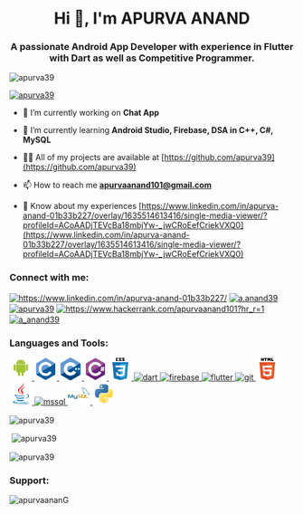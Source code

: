 <h1 align="center">Hi 👋, I'm APURVA ANAND</h1>
<h3 align="center">A passionate Android App Developer with experience in Flutter with Dart as well as Competitive Programmer.</h3>

<p align="left"> <img src="https://komarev.com/ghpvc/?username=apurva39&label=Profile%20views&color=0e75b6&style=flat" alt="apurva39" /> </p>

<p align="left"> <a href="https://github.com/ryo-ma/github-profile-trophy"><img src="https://github-profile-trophy.vercel.app/?username=apurva39" alt="apurva39" /></a> </p>

- 🔭 I’m currently working on **Chat App**

- 🌱 I’m currently learning **Android Studio, Firebase, DSA in C++, C#, MySQL**

- 👨‍💻 All of my projects are available at [https://github.com/apurva39](https://github.com/apurva39)

- 📫 How to reach me **apurvaanand101@gmail.com**

- 📄 Know about my experiences [https://www.linkedin.com/in/apurva-anand-01b33b227/overlay/1635514613416/single-media-viewer/?profileId=ACoAADjTEVcBa18mbjYw-_jwCRoEefCriekVXQ0](https://www.linkedin.com/in/apurva-anand-01b33b227/overlay/1635514613416/single-media-viewer/?profileId=ACoAADjTEVcBa18mbjYw-_jwCRoEefCriekVXQ0)

<h3 align="left">Connect with me:</h3>
<p align="left">
<a href="https://linkedin.com/in/https://www.linkedin.com/in/apurva-anand-01b33b227/" target="blank"><img align="center" src="https://raw.githubusercontent.com/rahuldkjain/github-profile-readme-generator/master/src/images/icons/Social/linked-in-alt.svg" alt="https://www.linkedin.com/in/apurva-anand-01b33b227/" height="30" width="40" /></a>
<a href="https://instagram.com/a.anand39" target="blank"><img align="center" src="https://raw.githubusercontent.com/rahuldkjain/github-profile-readme-generator/master/src/images/icons/Social/instagram.svg" alt="a.anand39" height="30" width="40" /></a>
<a href="https://www.codechef.com/users/apurva39" target="blank"><img align="center" src="https://cdn.jsdelivr.net/npm/simple-icons@3.1.0/icons/codechef.svg" alt="apurva39" height="30" width="40" /></a>
<a href="https://www.hackerrank.com/https://www.hackerrank.com/apurvaanand101?hr_r=1" target="blank"><img align="center" src="https://raw.githubusercontent.com/rahuldkjain/github-profile-readme-generator/master/src/images/icons/Social/hackerrank.svg" alt="https://www.hackerrank.com/apurvaanand101?hr_r=1" height="30" width="40" /></a>
<a href="https://www.leetcode.com/a_anand39" target="blank"><img align="center" src="https://raw.githubusercontent.com/rahuldkjain/github-profile-readme-generator/master/src/images/icons/Social/leet-code.svg" alt="a_anand39" height="30" width="40" /></a>
</p>

<h3 align="left">Languages and Tools:</h3>
<p align="left"> <a href="https://developer.android.com" target="_blank" rel="noreferrer"> <img src="https://raw.githubusercontent.com/devicons/devicon/master/icons/android/android-original-wordmark.svg" alt="android" width="40" height="40"/> </a> <a href="https://www.cprogramming.com/" target="_blank" rel="noreferrer"> <img src="https://raw.githubusercontent.com/devicons/devicon/master/icons/c/c-original.svg" alt="c" width="40" height="40"/> </a> <a href="https://www.w3schools.com/cpp/" target="_blank" rel="noreferrer"> <img src="https://raw.githubusercontent.com/devicons/devicon/master/icons/cplusplus/cplusplus-original.svg" alt="cplusplus" width="40" height="40"/> </a> <a href="https://www.w3schools.com/cs/" target="_blank" rel="noreferrer"> <img src="https://raw.githubusercontent.com/devicons/devicon/master/icons/csharp/csharp-original.svg" alt="csharp" width="40" height="40"/> </a> <a href="https://www.w3schools.com/css/" target="_blank" rel="noreferrer"> <img src="https://raw.githubusercontent.com/devicons/devicon/master/icons/css3/css3-original-wordmark.svg" alt="css3" width="40" height="40"/> </a> <a href="https://dart.dev" target="_blank" rel="noreferrer"> <img src="https://www.vectorlogo.zone/logos/dartlang/dartlang-icon.svg" alt="dart" width="40" height="40"/> </a> <a href="https://firebase.google.com/" target="_blank" rel="noreferrer"> <img src="https://www.vectorlogo.zone/logos/firebase/firebase-icon.svg" alt="firebase" width="40" height="40"/> </a> <a href="https://flutter.dev" target="_blank" rel="noreferrer"> <img src="https://www.vectorlogo.zone/logos/flutterio/flutterio-icon.svg" alt="flutter" width="40" height="40"/> </a> <a href="https://git-scm.com/" target="_blank" rel="noreferrer"> <img src="https://www.vectorlogo.zone/logos/git-scm/git-scm-icon.svg" alt="git" width="40" height="40"/> </a> <a href="https://www.w3.org/html/" target="_blank" rel="noreferrer"> <img src="https://raw.githubusercontent.com/devicons/devicon/master/icons/html5/html5-original-wordmark.svg" alt="html5" width="40" height="40"/> </a> <a href="https://www.java.com" target="_blank" rel="noreferrer"> <img src="https://raw.githubusercontent.com/devicons/devicon/master/icons/java/java-original.svg" alt="java" width="40" height="40"/> </a> <a href="https://www.microsoft.com/en-us/sql-server" target="_blank" rel="noreferrer"> <img src="https://www.svgrepo.com/show/303229/microsoft-sql-server-logo.svg" alt="mssql" width="40" height="40"/> </a> <a href="https://www.mysql.com/" target="_blank" rel="noreferrer"> <img src="https://raw.githubusercontent.com/devicons/devicon/master/icons/mysql/mysql-original-wordmark.svg" alt="mysql" width="40" height="40"/> </a> <a href="https://www.python.org" target="_blank" rel="noreferrer"> <img src="https://raw.githubusercontent.com/devicons/devicon/master/icons/python/python-original.svg" alt="python" width="40" height="40"/> </a> </p>



<p><img align="center" src="https://github-readme-stats.vercel.app/api/top-langs?username=apurva39&show_icons=true&locale=en&layout=compact" alt="apurva39" /></p>

<p>&nbsp;<img align="center" src="https://github-readme-stats.vercel.app/api?username=apurva39&show_icons=true&locale=en" alt="apurva39" /></p>

<p><img align="center" src="https://github-readme-streak-stats.herokuapp.com/?user=apurva39&" alt="apurva39" /></p>
<h3 align="left">Support:</h3>
<p><a href="https://www.buymeacoffee.com/apurvaananG"> <img align="left" src="https://cdn.buymeacoffee.com/buttons/v2/default-yellow.png" height="50" width="210" alt="apurvaananG" /></a></p><br><br>
